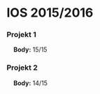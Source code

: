 # IOS 2015/2016
### Projekt 1
&nbsp; &nbsp; **Body:** 15/15
### Projekt 2
&nbsp; &nbsp; **Body:** 14/15
